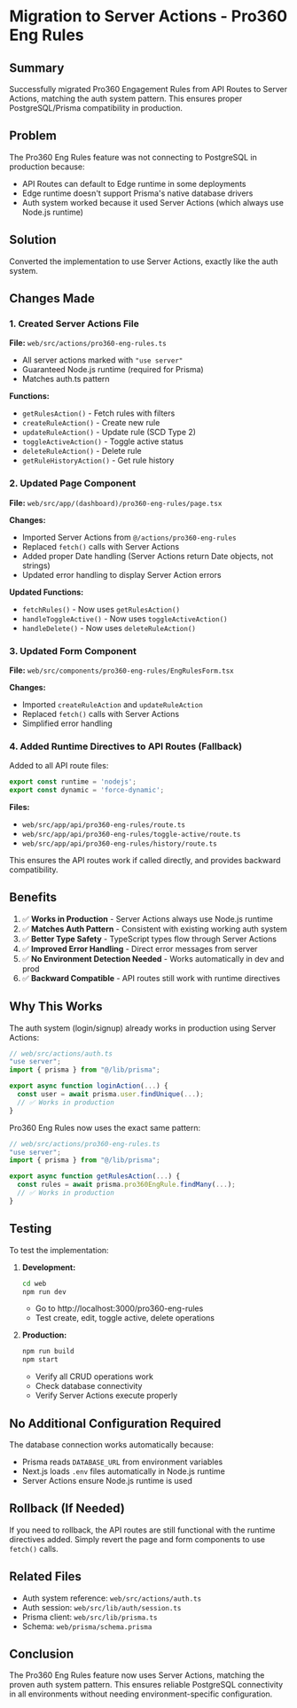 # Migration to Server Actions - Pro360 Eng Rules

## Summary

Successfully migrated Pro360 Engagement Rules from API Routes to Server Actions, matching the auth system pattern. This ensures proper PostgreSQL/Prisma compatibility in production.

## Problem

The Pro360 Eng Rules feature was not connecting to PostgreSQL in production because:
- API Routes can default to Edge runtime in some deployments
- Edge runtime doesn't support Prisma's native database drivers
- Auth system worked because it used Server Actions (which always use Node.js runtime)

## Solution

Converted the implementation to use Server Actions, exactly like the auth system.

## Changes Made

### 1. Created Server Actions File
**File:** `web/src/actions/pro360-eng-rules.ts`
- All server actions marked with `"use server"`
- Guaranteed Node.js runtime (required for Prisma)
- Matches auth.ts pattern

**Functions:**
- `getRulesAction()` - Fetch rules with filters
- `createRuleAction()` - Create new rule
- `updateRuleAction()` - Update rule (SCD Type 2)
- `toggleActiveAction()` - Toggle active status
- `deleteRuleAction()` - Delete rule
- `getRuleHistoryAction()` - Get rule history

### 2. Updated Page Component
**File:** `web/src/app/(dashboard)/pro360-eng-rules/page.tsx`

**Changes:**
- Imported Server Actions from `@/actions/pro360-eng-rules`
- Replaced `fetch()` calls with Server Actions
- Added proper Date handling (Server Actions return Date objects, not strings)
- Updated error handling to display Server Action errors

**Updated Functions:**
- `fetchRules()` - Now uses `getRulesAction()`
- `handleToggleActive()` - Now uses `toggleActiveAction()`
- `handleDelete()` - Now uses `deleteRuleAction()`

### 3. Updated Form Component
**File:** `web/src/components/pro360-eng-rules/EngRulesForm.tsx`

**Changes:**
- Imported `createRuleAction` and `updateRuleAction`
- Replaced `fetch()` calls with Server Actions
- Simplified error handling

### 4. Added Runtime Directives to API Routes (Fallback)
Added to all API route files:
```typescript
export const runtime = 'nodejs';
export const dynamic = 'force-dynamic';
```

**Files:**
- `web/src/app/api/pro360-eng-rules/route.ts`
- `web/src/app/api/pro360-eng-rules/toggle-active/route.ts`
- `web/src/app/api/pro360-eng-rules/history/route.ts`

This ensures the API routes work if called directly, and provides backward compatibility.

## Benefits

1. ✅ **Works in Production** - Server Actions always use Node.js runtime
2. ✅ **Matches Auth Pattern** - Consistent with existing working auth system
3. ✅ **Better Type Safety** - TypeScript types flow through Server Actions
4. ✅ **Improved Error Handling** - Direct error messages from server
5. ✅ **No Environment Detection Needed** - Works automatically in dev and prod
6. ✅ **Backward Compatible** - API routes still work with runtime directives

## Why This Works

The auth system (login/signup) already works in production using Server Actions:

```typescript
// web/src/actions/auth.ts
"use server";
import { prisma } from "@/lib/prisma";

export async function loginAction(...) {
  const user = await prisma.user.findUnique(...);
  // ✅ Works in production
}
```

Pro360 Eng Rules now uses the exact same pattern:

```typescript
// web/src/actions/pro360-eng-rules.ts
"use server";
import { prisma } from "@/lib/prisma";

export async function getRulesAction(...) {
  const rules = await prisma.pro360EngRule.findMany(...);
  // ✅ Works in production
}
```

## Testing

To test the implementation:

1. **Development:**
   ```bash
   cd web
   npm run dev
   ```
   - Go to http://localhost:3000/pro360-eng-rules
   - Test create, edit, toggle active, delete operations

2. **Production:**
   ```bash
   npm run build
   npm start
   ```
   - Verify all CRUD operations work
   - Check database connectivity
   - Verify Server Actions execute properly

## No Additional Configuration Required

The database connection works automatically because:
- Prisma reads `DATABASE_URL` from environment variables
- Next.js loads `.env` files automatically in Node.js runtime
- Server Actions ensure Node.js runtime is used

## Rollback (If Needed)

If you need to rollback, the API routes are still functional with the runtime directives added. Simply revert the page and form components to use `fetch()` calls.

## Related Files

- Auth system reference: `web/src/actions/auth.ts`
- Auth session: `web/src/lib/auth/session.ts`
- Prisma client: `web/src/lib/prisma.ts`
- Schema: `web/prisma/schema.prisma`

## Conclusion

The Pro360 Eng Rules feature now uses Server Actions, matching the proven auth system pattern. This ensures reliable PostgreSQL connectivity in all environments without needing environment-specific configuration.

